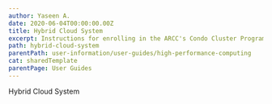 ```yaml
---
author: Yaseen A.
date: 2020-06-04T00:00:00.00Z
title: Hybrid Cloud System
excerpt: Instructions for enrolling in the ARCC's Condo Cluster Program and subscribing to computing and storage resources.
path: hybrid-cloud-system
parentPath: user-information/user-guides/high-performance-computing
cat: sharedTemplate
parentPage: User Guides
---
```

Hybrid Cloud System